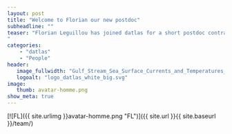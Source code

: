 ```yaml
---
layout: post
title: "Welcome to Florian our new postdoc"
subheadline: ""
teaser: "Florian Leguillou has joined datlas for a short postdoc contract.
"
categories:
    - "datlas"
    - "People"
header:
   image_fullwidth: "Gulf_Stream_Sea_Surface_Currents_and_Temperatures_NASA_SVS.jpg"
   logoalt: "logo_datlas_white_big.svg"
image:
   thumb: avatar-homme.png
show_meta: true
---
```

[![FL]({{ site.urlimg }}avatar-homme.png
 "FL")]({{ site.url }}{{ site.baseurl }}/team/)